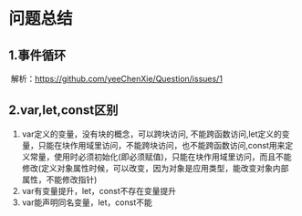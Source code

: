 # 问题总结

## 1.事件循环

​		解析：https://github.com/yeeChenXie/Question/issues/1

## 2.var,let,const区别

1. var定义的变量，没有块的概念，可以跨块访问, 不能跨函数访问,let定义的变量，只能在块作用域里访问，不能跨块访问，也不能跨函数访问,const用来定义常量，使用时必须初始化(即必须赋值)，只能在块作用域里访问，而且不能修改(定义对象属性时候，可以改变，因为对象是应用类型，能改变对象内部属性，不能修改指针)
2. var有变量提升，let，const不存在变量提升
3. var能声明同名变量，let，const不能
